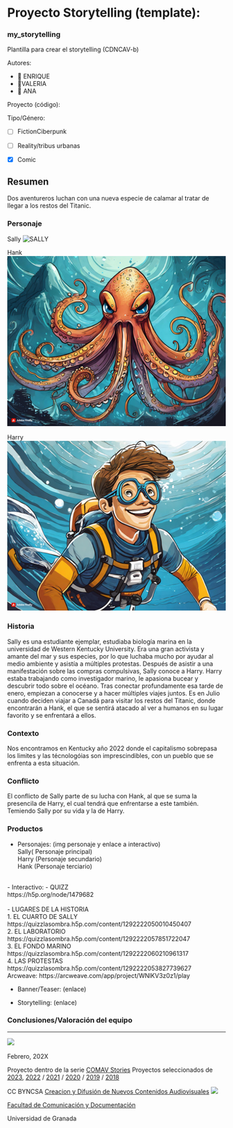 
# Proyecto Storytelling (template): 
### my_storytelling
Plantilla para crear el storytelling (CDNCAV-b)

Autores:  
<!---
Incluir lista de personas del grupo 
Se puede añadir enlace a página personal de github o lo que se quiera...(optativo)
-->

- :man: ENRIQUE
- :woman:VALERIA
- :woman: ANA


Proyecto (código): 

Tipo/Género:  
- [ ] FictionCiberpunk  
- [ ] Reality/tribus urbanas  
- [x] Comic



## Resumen
Dos aventureros luchan con una nueva especie de calamar al tratar de llegar a los restos del Titanic.

### Personaje
Sally
![SALLY](Sally.png)


Hank
![HANK](Hank.jpg)


Harry
![HARRY](Harry.jpg)

### Historia
Sally es una estudiante ejemplar, estudiaba biología marina en la universidad de Western Kentucky University. Era una gran activista y amante del mar y sus especies, por lo que luchaba mucho por ayudar al medio ambiente y asistía a múltiples protestas. Después de asistir a una manifestación sobre las compras compulsivas, Sally conoce a Harry. 
Harry estaba trabajando como investigador marino, le apasiona bucear y descubrir todo sobre el océano. Tras conectar profundamente esa tarde de enero, empiezan a conocerse y a hacer múltiples viajes juntos. Es en Julio cuando deciden viajar a Canadá para visitar los restos del Titanic, donde encontrarán a Hank, el que se sentirá atacado al ver a humanos en su lugar favorito y se enfrentará a ellos.  


### Contexto
Nos encontramos en Kentucky año 2022 donde el capitalismo sobrepasa los limites y las técnologóias son imprescindibles, con un pueblo que se enfrenta a esta situación. 

### Conflicto 
El conflicto de Sally parte de su lucha con Hank, al que se suma la presencila de Harry, el cual tendrá que enfrentarse a este también. Temiendo Sally por su vida y la de Harry. 

### Productos

- Personajes: (img personaje y enlace a interactivo)
  </br>
  Sally( Personaje principal)
  </br>
  Harry (Personaje secundario)
  </br> 
  Hank (Personaje terciario)
 </br>
- Interactivo:
- QUIZZ
  </br>
https://h5p.org/node/1479682
  </br>
 </br>
-  LUGARES DE LA HISTORIA
 </br>
1. EL CUARTO DE SALLY
https://quizzlasombra.h5p.com/content/1292222050010450407
  </br>
2. EL LABORATORIO
https://quizzlasombra.h5p.com/content/1292222057851722047
  </br>
3. EL FONDO MARINO
https://quizzlasombra.h5p.com/content/1292222060210961317
  </br>
4. LAS PROTESTAS
https://quizzlasombra.h5p.com/content/1292222053827739627

 </br>
Arcweave: https://arcweave.com/app/project/WNlKV3z0z1/play 

  </br> 



- Banner/Teaser:  (enlace) 


- Storytelling: (enlace) 




### Conclusiones/Valoración del equipo

------
![](https://upload.wikimedia.org/wikipedia/commons/thumb/6/62/CC-BY-SA-Andere_Wikis_%28v%29.svg/200px-CC-BY-SA-Andere_Wikis_%28v%29.svg.png)




<!---
Lista completa de emojis de markDown - https://gist.github.com/rxaviers/7360908) 
-->



Febrero, 202X

Proyecto dentro de la serie [COMAV Stories](https://github.com/mgea/storytelling/blob/master/What_is_a_digital_storytelling.md) 
Proyectos seleccionados de [2023](https://github.com/mgea/storytelling/tree/master/2023), [2022](https://github.com/mgea/storytelling/blob/master/2022/readme.md) / [2021](https://github.com/mgea/storytelling/blob/master/2021/readme.md) / [2020](https://github.com/mgea/storytelling/blob/master/2020/readme.md)  / 
[2019](https://github.com/mgea/storytelling/blob/master/2019/readme.md) / [2018](https://github.com/mgea/storytelling/blob/master/2018/readme.md) 

CC BYNCSA  [Creacion y Difusión de Nuevos Contenidos Audiovisuales](http://utopolis.ugr.es/medialab)
<img src="https://mirrors.creativecommons.org/presskit/buttons/88x31/png/by-nc-sa.png"  width="75" > 

[Facultad de Comunicación y Documentación](http://fcd.ugr.es)

Universidad de Granada
